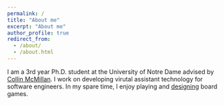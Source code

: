 ```yaml
---
permalink: /
title: "About me"
excerpt: "About me"
author_profile: true
redirect_from: 
  - /about/
  - /about.html
---
```


 I am a 3rd year Ph.D. student at the University of Notre Dame advised by [Collin McMillan](https://www3.nd.edu/~cmc/). I work on developing virutal assistant technology for software engineers. In my spare time, I enjoy playing and [designing](http://mysterywizardgame.com) board games.